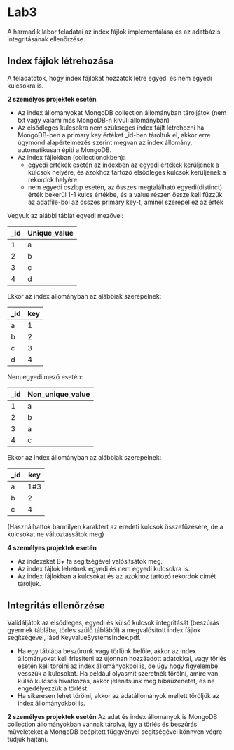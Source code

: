 # Lab3 
A harmadik labor feladatai az index fájlok implementálása és az adatbázis integritásának ellenőrzése.


## Index fájlok létrehozása
A feladatotok, hogy index fájlokat hozzatok létre egyedi és nem egyedi kulcsokra is.

**2 személyes projektek esetén**

- Az index állományokat MongoDB collection állományban tároljátok (nem txt vagy valami más MongoDB-n kivüli állományban)
-  Az elsődleges kulcsokra nem szükséges index fájlt létrehozni
 ha MongoDB-ben a primary key értéket _id-ben tároltuk el, akkor erre úgymond alapértelmezés szerint megvan az index állomány, automatikusan épiti a MongoDB.
- Az index fájlokban (collectionokben):
  - egyedi ertékek esetén az indexben az egyedi értékek kerüljenek a kulcsok helyére, és azokhoz tartozó elsődleges kulcsok kerüljenek a rekordok helyére
  - nem egyedi oszlop esetén, az összes megtalálható egyedi(distinct) érték bekerül 1-1 kulcs értékbe, és a value részen össze kell fűzzük az adatfile-ból az összes primary key-t, aminél szerepel ez az érték
  
Vegyuk az alábbi táblát egyedi mezővel:

| _id | Unique_value |
|-----|--------------|
| 1   | a            |
| 2   | b            |
| 3   | c            |
| 4   | d            |

Ekkor az index állományban az alábbiak szerepelnek:

| _id | key |
|-----|-----|
| a   | 1   |
| b   | 2   |
| c   | 3   |
| d   | 4   |

Nem egyedi mező esetén:

| _id | Non_unique_value |
|-----|------------------|
| 1   | a                |
| 2   | b                |
| 3   | a                |
| 4   | c                |

Ekkor az index állományban az alábbiak szerepelnek:

| _id | key |
|-----|-----|
| a   | 1#3 |
| b   | 2   |
| c   | 4   |

(Használhattok barmilyen karaktert az eredeti kulcsok összefűzésére, de a kulcsokat ne változtassátok meg)

**4 személyes projektek esetén**

- Az indexeket B+ fa segítségével valósítsátok meg.
- Az index fájlok lehetnek egyedi és nem egyedi kulcsokra is.
- Az index fájlokban a kulcsokat és az azokhoz tartozó rekordok címét tároljuk. 


<!-- - Az egyedi kulcsok esetén az index fájlban a kulcsokat és az azokhoz tartozó rekordok címét tároljuk.
- A nem egyedi kulcsok esetén az index fájlban a kulcsokat és az azokhoz tartozó rekordok címét tároljuk, de egy kulcs többször is előfordulhat az index fájlban.
- Összetett kulcsok esetén az index fájlokban az összetett kulcsokból összeállított stringeket kell tárolni. -->



## Integritás ellenőrzése

Validáljátok az elsődleges, egyedi és külső kulcsok integritását (beszúrás gyermek táblába, törlés szülő táblából) a megvalósított index fájlok segítségével, lásd KeyvalueSystemsIndex.pdf.

- Ha egy táblába beszúrunk vagy törlünk belőle, akkor az index állományokat kell frissiteni az újonnan hozzáadott adatokkal, vagy törlés esetén kell törölni az index állományokból is, de úgy hogy figyelembe vesszük a kulcsokat. Ha például olyasmit szeretnék törölni, amire van külső kulcsos hivatkozás, akkor jelenitsünk meg hibaüzenetet, és ne engedélyezzük a törlést. 
- Ha sikeresen lehet törölni, akkor az adatállományok mellett töröljük az index állományokból is. 
  
**2 személyes projektek esetén** Az adat és index állományok is MongoDB collection állományokban vannak tárolva, igy a törlés és beszúrás műveleteket a MongoDB beépitett függvényei segitségével könnyen végre tudjuk hajtani.